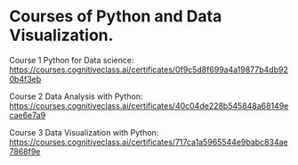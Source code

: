 # Courses of Python and Data Visualization.

Course 1 Python for Data science: https://courses.cognitiveclass.ai/certificates/0f9c5d8f699a4a19877b4db920b4f3eb

Course 2 Data Analysis with Python: https://courses.cognitiveclass.ai/certificates/40c04de228b545848a68149ecae6e7a9

Course 3 Data Visualization with Python: https://courses.cognitiveclass.ai/certificates/717ca1a5965544e9babc834ae7868f9e

